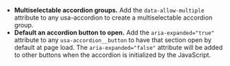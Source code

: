 - **Multiselectable accordion groups.** Add the `data-allow-multiple` attribute to any usa-accordion to create a multiselectable accordion group.
- **Default an accordion button to open.** Add the `aria-expanded="true"` attribute to any `usa-accordion__button` to have that section open by default at page load. The `aria-expanded="false"` attribute will be added to other buttons when the accordion is initialized by the JavaScript.
